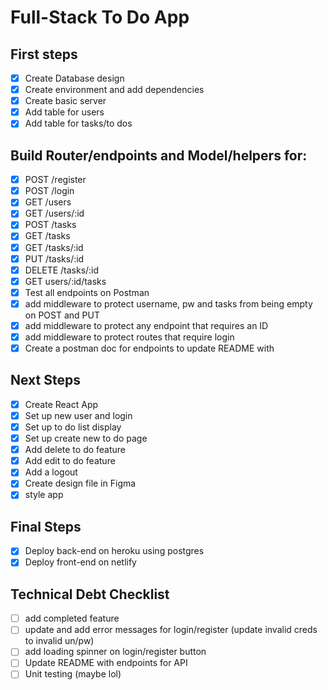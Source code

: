 # Full-Stack To Do App

## First steps

- [x] Create Database design
- [x] Create environment and add dependencies
- [x] Create basic server
- [x] Add table for users
- [x] Add table for tasks/to dos

## Build Router/endpoints and Model/helpers for:

- [x] POST /register
- [x] POST /login
- [x] GET /users
- [x] GET /users/:id
- [x] POST /tasks
- [x] GET /tasks
- [x] GET /tasks/:id
- [x] PUT /tasks/:id
- [x] DELETE /tasks/:id
- [x] GET users/:id/tasks
- [x] Test all endpoints on Postman
- [x] add middleware to protect username, pw and tasks from being empty on POST and PUT
- [x] add middleware to protect any endpoint that requires an ID
- [x] add middleware to protect routes that require login
- [x] Create a postman doc for endpoints to update README with

## Next Steps

- [x] Create React App
- [x] Set up new user and login
- [x] Set up to do list display
- [x] Set up create new to do page
- [x] Add delete to do feature
- [x] Add edit to do feature
- [x] Add a logout
- [x] Create design file in Figma
- [x] style app

## Final Steps

- [x] Deploy back-end on heroku using postgres
- [x] Deploy front-end on netlify

## Technical Debt Checklist

- [ ] add completed feature
- [ ] update and add error messages for login/register (update invalid creds to invalid un/pw)
- [ ] add loading spinner on login/register button
- [ ] Update README with endpoints for API
- [ ] Unit testing (maybe lol)
